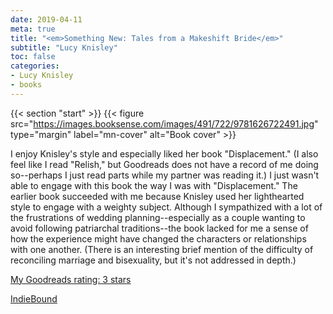 ```yaml
---
date: 2019-04-11
meta: true
title: "<em>Something New: Tales from a Makeshift Bride</em>"
subtitle: "Lucy Knisley"
toc: false
categories:
- Lucy Knisley
- books
---
```


{{< section "start" >}}
{{< figure src="https://images.booksense.com/images/491/722/9781626722491.jpg" type="margin" label="mn-cover" alt="Book cover" >}}

I enjoy Knisley's style and especially liked her book "Displacement." (I also feel like I read "Relish," but Goodreads does not have a record of me doing so--perhaps I just read parts while my partner was reading it.) I just wasn't able to engage with this book the way I was with "Displacement." The earlier book succeeded with me because Knisley used her lighthearted style to engage with a weighty subject. Although I sympathized with a lot of the frustrations of wedding planning--especially as a couple wanting to avoid following patriarchal traditions--the book lacked for me a sense of how the experience might have changed the characters or relationships with one another. (There is an interesting brief mention of the difficulty of reconciling marriage and bisexuality, but it's not addressed in depth.)

[My Goodreads rating: 3 stars](https://www.goodreads.com/review/show/2770181249)  

[IndieBound](https://www.indiebound.org/book/9781626722491)
